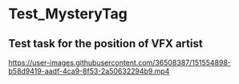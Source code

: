 # Test_MysteryTag
## Test task for the position of VFX artist  
  
https://user-images.githubusercontent.com/36508387/151554898-b58d9419-aadf-4ca9-8f53-2a50632294b9.mp4

